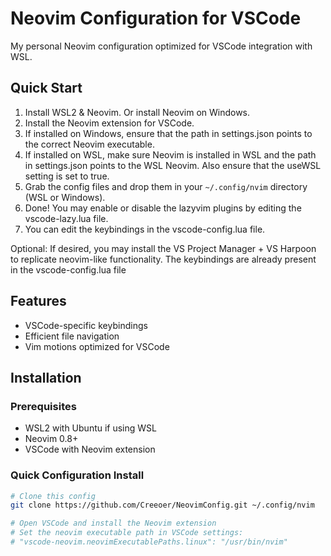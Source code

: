 # Neovim Configuration for VSCode

My personal Neovim configuration optimized for VSCode integration with WSL.

## Quick Start

1. Install WSL2 & Neovim. Or install Neovim on Windows.
2. Install the Neovim extension for VSCode.
3. If installed on Windows, ensure that the path in settings.json points to the correct Neovim executable.
4. If installed on WSL, make sure Neovim is installed in WSL and the path in settings.json points to the WSL Neovim. Also ensure that the useWSL setting is set to true.
5. Grab the config files and drop them in your `~/.config/nvim` directory (WSL or Windows).
6. Done! You may enable or disable the lazyvim plugins by editing the vscode-lazy.lua file.
7. You can edit the keybindings in the vscode-config.lua file.

Optional: If desired, you may install the VS Project Manager + VS Harpoon to replicate neovim-like functionality. The keybindings are already present
in the vscode-config.lua file

## Features

- VSCode-specific keybindings
- Efficient file navigation
- Vim motions optimized for VSCode

## Installation

### Prerequisites

- WSL2 with Ubuntu if using WSL
- Neovim 0.8+
- VSCode with Neovim extension

### Quick Configuration Install

```bash
# Clone this config
git clone https://github.com/Creeoer/NeovimConfig.git ~/.config/nvim

# Open VSCode and install the Neovim extension
# Set the neovim executable path in VSCode settings:
# "vscode-neovim.neovimExecutablePaths.linux": "/usr/bin/nvim"
